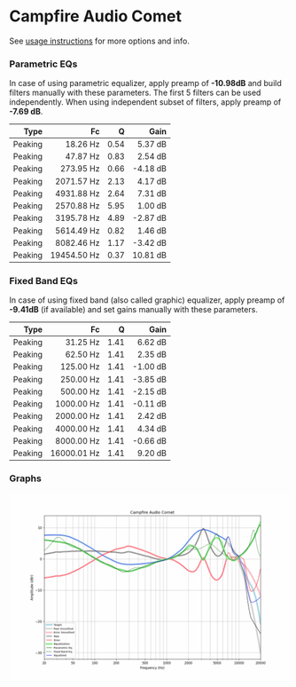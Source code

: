 # Campfire Audio Comet
See [usage instructions](https://github.com/jaakkopasanen/AutoEq#usage) for more options and info.

### Parametric EQs
In case of using parametric equalizer, apply preamp of **-10.98dB** and build filters manually
with these parameters. The first 5 filters can be used independently.
When using independent subset of filters, apply preamp of **-7.69 dB**.

| Type    | Fc          |    Q | Gain     |
|--------:|------------:|-----:|---------:|
| Peaking | 18.26 Hz    | 0.54 | 5.37 dB  |
| Peaking | 47.87 Hz    | 0.83 | 2.54 dB  |
| Peaking | 273.95 Hz   | 0.66 | -4.18 dB |
| Peaking | 2071.57 Hz  | 2.13 | 4.17 dB  |
| Peaking | 4931.88 Hz  | 2.64 | 7.31 dB  |
| Peaking | 2570.88 Hz  | 5.95 | 1.00 dB  |
| Peaking | 3195.78 Hz  | 4.89 | -2.87 dB |
| Peaking | 5614.49 Hz  | 0.82 | 1.46 dB  |
| Peaking | 8082.46 Hz  | 1.17 | -3.42 dB |
| Peaking | 19454.50 Hz | 0.37 | 10.81 dB |

### Fixed Band EQs
In case of using fixed band (also called graphic) equalizer, apply preamp of **-9.41dB**
(if available) and set gains manually with these parameters.

| Type    | Fc          |    Q | Gain     |
|--------:|------------:|-----:|---------:|
| Peaking | 31.25 Hz    | 1.41 | 6.62 dB  |
| Peaking | 62.50 Hz    | 1.41 | 2.35 dB  |
| Peaking | 125.00 Hz   | 1.41 | -1.00 dB |
| Peaking | 250.00 Hz   | 1.41 | -3.85 dB |
| Peaking | 500.00 Hz   | 1.41 | -2.15 dB |
| Peaking | 1000.00 Hz  | 1.41 | -0.11 dB |
| Peaking | 2000.00 Hz  | 1.41 | 2.42 dB  |
| Peaking | 4000.00 Hz  | 1.41 | 4.34 dB  |
| Peaking | 8000.00 Hz  | 1.41 | -0.66 dB |
| Peaking | 16000.01 Hz | 1.41 | 9.20 dB  |

### Graphs
![](./Campfire%20Audio%20Comet.png)